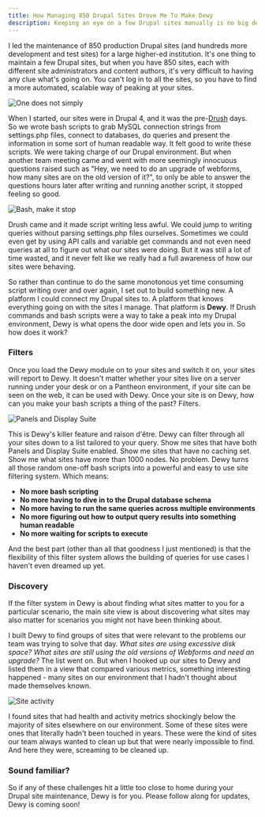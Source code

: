 ```yaml
---
title: How Managing 850 Drupal Sites Drove Me To Make Dewy
description: Keeping an eye on a few Drupal sites manually is no big deal. But managing 850 Drupal sites for a higher-ed institution means spending countless hours writing scripts just to see what's going on. From this, Dewy was born.
---
```


I led the maintenance of 850 production Drupal sites (and hundreds more development and test sites) for a large higher-ed institution. It's one thing to maintain a few Drupal sites, but when you have 850 sites, each with different site administrators and content authors, it's very difficult to having any clue what's going on. You can't log in to all the sites, so you have to find a more automated, scalable way of peaking at your sites.

![One does not simply](/img/posts/one-does-not-simply.jpg)

When I started, our sites were in Drupal 4, and it was the pre-[Drush](http://www.drush.org) days. So we wrote bash scripts to grab MySQL connection strings from settings.php files, connect to databases, do queries and present the information in some sort of human readable way. It felt good to write these scripts. We were taking charge of our Drupal environment. But when another team meeting came and went with more seemingly innocuous questions raised such as "Hey, we need to do an upgrade of webforms, how many sites are on the old version of it?", to only be able to answer the questions hours later after writing and running another script, it stopped feeling so good.

![Bash, make it stop](/img/posts/bash.gif)

Drush came and it made script writing less awful. We could jump to writing queries without parsing settings.php files ourselves. Sometimes we could even get by using API calls and variable get commands and not even need queries at all to figure out what our sites were doing. But it was still a lot of time wasted, and it never felt like we really had a full awareness of how our sites were behaving.

So rather than continue to do the same monotonous yet time consuming script writing over and over again, I set out to build something new. A platform I could connect my Drupal sites to. A platform that knows everything going on with the sites I manage. That platform is **Dewy**. If Drush commands and bash scripts were a way to take a peak into my Drupal environment, Dewy is what opens the door wide open and lets you in. So how does it work?

### Filters
Once you load the Dewy module on to your sites and switch it on, your sites will report to Dewy. It doesn't matter whether your sites live on a server running under your desk or on a Pantheon environment, if your site can be seen on the web, it can be used with Dewy. Once your site is on Dewy, how can you make your bash scripts a thing of the past? Filters.

![Panels and Display Suite](/img/posts/sites-panels-and-ds.gif)

This is Dewy's killer feature and raison d'être. Dewy can filter through all your sites down to a list tailored to your query. Show me sites that have both Panels and Display Suite enabled. Show me sites that have no caching set. Show me what sites have more than 1000 nodes. No problem. Dewy turns all those random one-off bash scripts into a powerful and easy to use site filtering system. Which means:

* **No more bash scripting**
* **No more having to dive in to the Drupal database schema**
* **No more having to run the same queries across multiple environments**
* **No more figuring out how to output query results into something human readable**
* **No more waiting for scripts to execute**

And the best part (other than all that goodness I just mentioned) is that the flexibility of this filter system allows the building of queries for use cases I haven't even dreamed up yet.

### Discovery
If the filter system in Dewy is about finding what sites matter to you for a particular scenario, the main site view is about discovering what sites may also matter for scenarios you might not have been thinking about.

I built Dewy to find groups of sites that were relevant to the problems our team was trying to solve that day. *What sites are using excessive disk space?* *What sites are still using the old versions of Webforms and need an upgrade?* The list went on. But when I hooked up our sites to Dewy and listed them in a view that compared various metrics, something interesting happened - many sites on our environment that I hadn't thought about made themselves known.

![Site activity](/img/posts/sites-activity.gif)

I found sites that had health and activity metrics shockingly below the majority of sites elsewhere on our environment. Some of these sites were ones that literally hadn't been touched in years. These were the kind of sites our team always wanted to clean up but that were nearly impossible to find. And here they were, screaming to be cleaned up.

### Sound familiar?

So if any of these challenges hit a little too close to home during your Drupal site maintenance, Dewy is for you. Please follow along for updates, Dewy is coming soon!